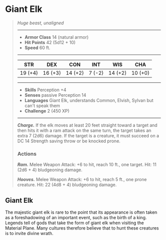 # Giant Elk
>*Huge beast, unaligned*
>___
>- **Armor Class** 14 (natural armor)
>- **Hit Points** 42 (5d12 + 10)
>- **Speed** 60 ft.
>___
>|STR|DEX|CON|INT|WIS|CHA|
>|:---:|:---:|:---:|:---:|:---:|:---:|
>|19 (+4)|16 (+3)|14 (+2)|7 (-2)|14 (+2)|10 (+0)|
>___
>- **Skills** Perception +4
>- **Senses** passive Perception 14
>- **Languages** Giant Elk, understands Common, Elvish, Sylvan but can't speak them
>- **Challenge** 2 (450 XP)
>___
>***Charge.*** If the elk moves at least 20 feet straight toward a target and then hits it with a ram attack on the same turn, the target takes an extra 7 (2d6) damage. If the target is a creature, it must succeed on a DC 14 Strength saving throw or be knocked prone.  
>
>### Actions
>***Ram.*** Melee Weapon Attack: +6 to hit, reach 10 ft., one target. Hit: 11 (2d6 + 4) bludgeoning damage.  
>
>***Hooves.*** Melee Weapon Attack: +6 to hit, reach 5 ft., one prone creature. Hit: 22 (4d8 + 4) bludgeoning damage.
## Giant Elk
The majestic giant elk is rare to the point that its appearance is often taken as a foreshadowing of an important event, such as the birth of a king. Legends tell of gods that take the form of giant elk when visiting the Material Plane. Many cultures therefore believe that to hunt these creatures is to invite divine wrath.